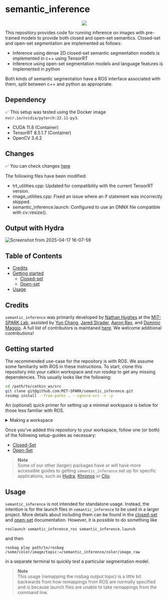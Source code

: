 # semantic_inference

<div align="center">
   <img src="docs/media/demo_segmentation.png"/>
</div>

This repository provides code for running inference on images with pre-trained models to provide both closed and open-set semantics.
Closed-set and open-set segmentation are implemented as follows:
  - Inference using dense 2D closed-set semantic segmentation models is implemented in c++ using TensorRT
  - Inference using open-set segmentation models and language features is implemented in python

Both kinds of semantic segmentation have a ROS interface associated with them, split between c++ and python as appropriate.

## Dependency
✅ This setup was tested using the Docker image `nvcr.io/nvidia/pytorch:22.11-py3`.
- CUDA 11.8 (Container)
- TensorRT 8.5.1.7 (Container)
- OpenCV 3.4.2

## Changes
✅ You can check changes [here](https://github.com/MIT-SPARK/semantic_inference/compare/main...cho-jang-hyun:main)

The following files have been modified:

- trt_utilities.cpp: Updated for compatibility with the current TensorRT version.
- image_utilities.cpp: Fixed an issue where an if statement was incorrectly skipped.
- semantic_inference.launch: Configured to use an ONNX file compatible with cv::resize().

## Output with Hydra
![Screenshot from 2025-04-17 16-07-59](https://github.com/user-attachments/assets/1f07368f-4bbe-4d98-bb7a-d357fea5bb30)

## Table of Contents

- [Credits](#credits)
- [Getting started](#getting-started)
  - [Closed-set](docs/closed_set.md#setting-up)
  - [Open-set](docs/open_set.md#setting-up)
- [Usage](#usage)

## Credits

`semantic_inference` was primarily developed by [Nathan Hughes](https://mit.edu/sparklab/people.html) at the [MIT-SPARK Lab](https://mit.edu/sparklab), assisted by [Yun Chang](https://mit.edu/sparklab/people.html), [Jared Strader](https://mit.edu/sparklab/people.html), [Aaron Ray](https://mit.edu/sparklab/people.html), and [Dominic Maggio](https://mit.edu/sparklab/people.html).
A full list of contributors is maintaned [here](contributors.md).
We welcome additional contributions!

## Getting started

The recommended use-case for the repository is with ROS.
We assume some familiarity with ROS in these instructions.
To start, clone this repository into your catkin workspace and run rosdep to get any missing dependencies.
This usually looks like the following:
```bash
cd /path/to/catkin_ws/src
git clone git@github.com:MIT-SPARK/semantic_inference.git
rosdep install --from-paths . --ignore-src -r -y
```

An (optional) quick primer for setting up a minimal workspace is below for those less familiar with ROS.

<details>

<summary>Making a workspace</summary>

First, make sure rosdep is setup:
```bash
# Initialize necessary tools for working with ROS and catkin
sudo apt install python3-catkin-tools python3-rosdep
sudo rosdep init
rosdep update
```

Then, make the workspace and initialize it:
```bash
# Setup the workspace
mkdir -p path/to/catkin_ws/src
cd catkin_ws
catkin init
catkin config -DCMAKE_BUILD_TYPE=Release
```

</details>

Once you've added this repository to your workspace, follow one (or both) of the following setup-guides as necessary:
- [Closed-Set](docs/closed_set.md#setting-up)
- [Open-Set](docs/open_set.md#setting-up)

> **Note** </br>
> Some of our other (larger) packages have or will have more accessible guides to getting `semantic_inference` set up for specific applications, such as [Hydra](https://github.com/MIT-SPARK/Hydra), [Khronos](https://github.com/MIT-SPARK/Khronos) or [Clio](https://github.com/MIT-SPARK/Clio).

## Usage

`semantic_inference` is not intended for standalone usage.
Instead, the intention is for the launch files in `semantic_inference` to be used in a larger project.
More details about including them can be found in the [closed-set](docs/closed_set.md#using-closed-set-segmentation-online) and [open-set](docs/open_set.md#using-open-set-segmentation-online) documentation.
However, it is possible to do something like
```
roslaunch semantic_inference_ros semantic_inference.launch
```
and then
```
rosbag play path/to/rosbag /some/color/image/topic:=/semantic_inference/color/image_raw
```
in a separate terminal to quickly test a particular segmentation model.

> **Note** </br>
> This usage (remapping the rosbag output topic) is a little bit backwards from how remappings from ROS are normally specified and is because launch files are unable to take remappings from the command line.
